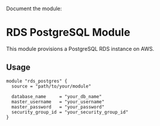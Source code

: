 Document the module:
# RDS PostgreSQL Module

This module provisions a PostgreSQL RDS instance on AWS.

## Usage

```hcl
module "rds_postgres" {
  source = "path/to/your/module"
  
  database_name     = "your_db_name"
  master_username   = "your_username"
  master_password   = "your_password"
  security_group_id = "your_security_group_id"
}
